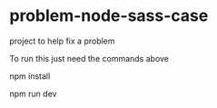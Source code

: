 # problem-node-sass-case
project to help fix a problem

To run this just need the commands above

npm install

npm run dev

